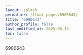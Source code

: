 ```yaml
---
layout: splash
permalink: /float_pages/6900643/
title: "6900643"
author_profile: false
last_modified_at: 2025-06-13
toc: false
---
```

 
6900643
